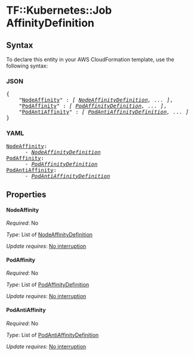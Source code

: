 # TF::Kubernetes::Job AffinityDefinition

## Syntax

To declare this entity in your AWS CloudFormation template, use the following syntax:

### JSON

<pre>
{
    "<a href="#nodeaffinity" title="NodeAffinity">NodeAffinity</a>" : <i>[ <a href="nodeaffinitydefinition.md">NodeAffinityDefinition</a>, ... ]</i>,
    "<a href="#podaffinity" title="PodAffinity">PodAffinity</a>" : <i>[ <a href="podaffinitydefinition.md">PodAffinityDefinition</a>, ... ]</i>,
    "<a href="#podantiaffinity" title="PodAntiAffinity">PodAntiAffinity</a>" : <i>[ <a href="podantiaffinitydefinition.md">PodAntiAffinityDefinition</a>, ... ]</i>
}
</pre>

### YAML

<pre>
<a href="#nodeaffinity" title="NodeAffinity">NodeAffinity</a>: <i>
      - <a href="nodeaffinitydefinition.md">NodeAffinityDefinition</a></i>
<a href="#podaffinity" title="PodAffinity">PodAffinity</a>: <i>
      - <a href="podaffinitydefinition.md">PodAffinityDefinition</a></i>
<a href="#podantiaffinity" title="PodAntiAffinity">PodAntiAffinity</a>: <i>
      - <a href="podantiaffinitydefinition.md">PodAntiAffinityDefinition</a></i>
</pre>

## Properties

#### NodeAffinity

_Required_: No

_Type_: List of <a href="nodeaffinitydefinition.md">NodeAffinityDefinition</a>

_Update requires_: [No interruption](https://docs.aws.amazon.com/AWSCloudFormation/latest/UserGuide/using-cfn-updating-stacks-update-behaviors.html#update-no-interrupt)

#### PodAffinity

_Required_: No

_Type_: List of <a href="podaffinitydefinition.md">PodAffinityDefinition</a>

_Update requires_: [No interruption](https://docs.aws.amazon.com/AWSCloudFormation/latest/UserGuide/using-cfn-updating-stacks-update-behaviors.html#update-no-interrupt)

#### PodAntiAffinity

_Required_: No

_Type_: List of <a href="podantiaffinitydefinition.md">PodAntiAffinityDefinition</a>

_Update requires_: [No interruption](https://docs.aws.amazon.com/AWSCloudFormation/latest/UserGuide/using-cfn-updating-stacks-update-behaviors.html#update-no-interrupt)

